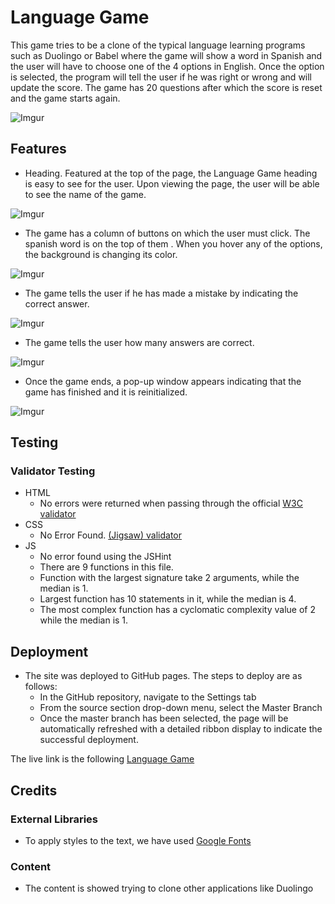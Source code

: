 # Language Game
This game tries to be a clone of the typical language learning programs such as Duolingo or Babel where the game will show a word in Spanish and the user will have to choose one of the 4 options in English.
Once the option is selected, the program will tell the user if he was right or wrong and will update the score.
The game has 20 questions after which the score is reset and the game starts again.

![Imgur](https://i.imgur.com/Ag9sCZM.png)

## Features
- Heading. Featured at the top of the page, the Language Game heading is easy to see for the user. Upon viewing the page, the user will be able to see the name of the game.

![Imgur](https://i.imgur.com/NC4AjAQ.png)

- The game has a column of buttons on which the user must click. The spanish word is on the top of them . When you hover any of the options, the background is changing its color.

![Imgur](https://i.imgur.com/EMKVGVr.png)

- The game tells the user if he has made a mistake by indicating the correct answer.

![Imgur](https://i.imgur.com/72d8y64.png)

- The game tells the user how many answers are correct.

![Imgur](https://i.imgur.com/cTqdrNc.png)

- Once the game ends, a pop-up window appears indicating that the game has finished and it is reinitialized.

![Imgur](https://i.imgur.com/JzoVHXA.png)

## Testing

### Validator Testing 

- HTML
  - No errors were returned when passing through the official [W3C validator](https://validator.w3.org/nu/?doc=https%3A%2F%2Frodolazo.github.io%2Fmilestone-project2%2F)
- CSS
  - No Error Found. [(Jigsaw) validator](https://jigsaw.w3.org/css-validator/validator?uri=https%3A%2F%2Frodolazo.github.io%2Fmilestone-project2%2F&profile=css3svg&usermedium=all&warning=1&vextwarning=&lang=en)
- JS
  - No error found using the JSHint
  - There are 9 functions in this file.
  - Function with the largest signature take 2 arguments, while the median is 1.
  - Largest function has 10 statements in it, while the median is 4.
  - The most complex function has a cyclomatic complexity value of 2 while the median is 1.

## Deployment

- The site was deployed to GitHub pages. The steps to deploy are as follows: 
  - In the GitHub repository, navigate to the Settings tab 
  - From the source section drop-down menu, select the Master Branch
  - Once the master branch has been selected, the page will be automatically refreshed with a detailed ribbon display to indicate the successful deployment. 

The live link is the following [Language Game](https://rodolazo.github.io/milestone-project2/)

## Credits 

### External Libraries
- To apply styles to the text, we have used [Google Fonts](https://fonts.google.com/)

### Content 

- The content is showed trying to clone other applications like Duolingo
